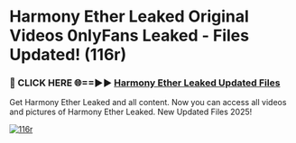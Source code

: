 # Harmony Ether Leaked Original Videos 0nlyFans Leaked - Files Updated! (116r)

<h3>🔴 CLICK HERE 🌐==►► <a href="https://tinyurl.com/ms9xzufz" rel="nofollow">Harmony Ether Leaked Updated Files</a></h3>

Get Harmony Ether Leaked and all content. Now you can access all videos and pictures of Harmony Ether Leaked. New Updated Files 2025!

[![116r](https://i.imgur.com/PQ7UWWw.gif)](https://tinyurl.com/ms9xzufz)
